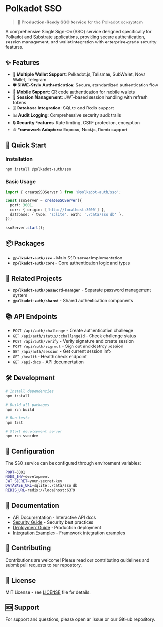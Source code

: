 # Polkadot SSO

> 🚀 **Production-Ready SSO Service** for the Polkadot ecosystem

A comprehensive Single Sign-On (SSO) service designed specifically for Polkadot and Substrate applications, providing secure authentication, session management, and wallet integration with enterprise-grade security features.

## ✨ Features

- 🔐 **Multiple Wallet Support**: Polkadot.js, Talisman, SubWallet, Nova Wallet, Telegram
- 🛡️ **SIWE-Style Authentication**: Secure, standardized authentication flow
- 📱 **Mobile Support**: QR code authentication for mobile wallets
- 🔄 **Session Management**: JWT-based session handling with refresh tokens
- 🗄️ **Database Integration**: SQLite and Redis support
- 📊 **Audit Logging**: Comprehensive security audit trails
- 🔒 **Security Features**: Rate limiting, CSRF protection, encryption
- 🌐 **Framework Adapters**: Express, Next.js, Remix support

## 🚀 Quick Start

### Installation

```bash
npm install @polkadot-auth/sso
```

### Basic Usage

```typescript
import { createSSOServer } from '@polkadot-auth/sso';

const ssoServer = createSSOServer({
  port: 3001,
  cors: { origin: ['http://localhost:3000'] },
  database: { type: 'sqlite', path: './data/sso.db' },
});

ssoServer.start();
```

## 📦 Packages

- **`@polkadot-auth/sso`** - Main SSO server implementation
- **`@polkadot-auth/core`** - Core authentication logic and types

## 🔗 Related Projects

- **`@polkadot-auth/password-manager`** - Separate password management system
- **`@polkadot-auth/shared`** - Shared authentication components

## 📚 API Endpoints

- `POST /api/auth/challenge` - Create authentication challenge
- `GET /api/auth/status/:challengeId` - Check challenge status
- `POST /api/auth/verify` - Verify signature and create session
- `POST /api/auth/signout` - Sign out and destroy session
- `GET /api/auth/session` - Get current session info
- `GET /health` - Health check endpoint
- `GET /api-docs` - API documentation

## 🛠️ Development

```bash
# Install dependencies
npm install

# Build all packages
npm run build

# Run tests
npm test

# Start development server
npm run sso:dev
```

## 🔧 Configuration

The SSO service can be configured through environment variables:

```bash
PORT=3001
NODE_ENV=development
JWT_SECRET=your-secret-key
DATABASE_URL=sqlite:./data/sso.db
REDIS_URL=redis://localhost:6379
```

## 📖 Documentation

- [API Documentation](http://localhost:3001/api-docs) - Interactive API docs
- [Security Guide](docs/SECURITY.md) - Security best practices
- [Deployment Guide](docs/PRODUCTION_DEPLOYMENT.md) - Production deployment
- [Integration Examples](examples/) - Framework integration examples

## 🤝 Contributing

Contributions are welcome! Please read our contributing guidelines and submit pull requests to our repository.

## 📄 License

MIT License - see [LICENSE](LICENSE) file for details.

## 🆘 Support

For support and questions, please open an issue on our GitHub repository.

